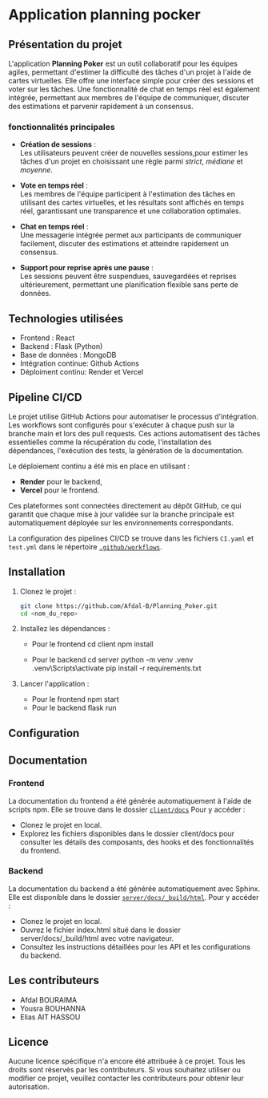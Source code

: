 # Application planning pocker

## Présentation du projet
L'application **Planning Poker** est un outil collaboratif pour les équipes agiles, permettant d'estimer la difficulté des tâches d'un projet à l'aide de cartes virtuelles. Elle offre une interface simple pour créer des sessions et voter sur les tâches. Une fonctionnalité de chat en temps réel est également intégrée, permettant aux membres de l'équipe de communiquer, discuter des estimations et parvenir rapidement à un consensus.

### fonctionnalités principales
- **Création de sessions** :  
  Les utilisateurs peuvent créer de nouvelles sessions,pour estimer les tâches d'un projet en choisissant une règle parmi *strict*, *médiane* et *moyenne*.  

- **Vote en temps réel** :  
  Les membres de l'équipe participent à l'estimation des tâches en utilisant des cartes virtuelles, et les résultats sont affichés en temps réel, garantissant une transparence et une collaboration optimales.  

- **Chat en temps réel** :  
  Une messagerie intégrée permet aux participants de communiquer facilement, discuter des estimations et atteindre rapidement un consensus.  

- **Support pour reprise après une pause** :  
  Les sessions peuvent être suspendues, sauvegardées et reprises ultérieurement, permettant une planification flexible sans perte de données.  


## Technologies utilisées

- Frontend : React
- Backend : Flask (Python)
- Base de données : MongoDB
- Intégration continue: Github Actions
- Déploiment continu: Render et Vercel

## Pipeline CI/CD
Le projet utilise GitHub Actions pour automatiser le processus d'intégration. Les workflows sont configurés pour s'exécuter à chaque push sur la branche main et lors des pull requests. Ces actions automatisent des tâches essentielles comme la récupération du code, l'installation des dépendances, l'exécution des tests, la génération de la documentation.

Le déploiement continu a été mis en place en utilisant :  
- **Render** pour le backend,  
- **Vercel** pour le frontend.  

Ces plateformes sont connectées directement au dépôt GitHub, ce qui garantit que chaque mise à jour validée sur la branche principale est automatiquement déployée sur les environnements correspondants.  

La configuration des pipelines CI/CD se trouve dans les fichiers `CI.yaml` et `test.yml` dans le répertoire [`.github/workflows`](.github/workflows).

## Installation 
1. Clonez le projet :
   ```bash
   git clone https://github.com/Afdal-B/Planning_Poker.git
   cd <nom_du_repo>

2. Installez les dépendances :
    * Pour le frontend
        cd client 
        npm install

    * Pour le backend
        cd server 
        python -m venv .venv
        .venv\Scripts\activate
        pip install -r requirements.txt

3. Lancer l'application :
    * Pour le frontend 
        npm start 
    * Pour le backend 
        flask run 

## Configuration

## Documentation 
### Frontend
La documentation du frontend a été générée automatiquement à l'aide de scripts npm. Elle se trouve dans le dossier [`client/docs`](client/docs) Pour y accéder :

* Clonez le projet en local.
* Explorez les fichiers disponibles dans le dossier client/docs pour consulter les détails des composants, des hooks et des fonctionnalités du frontend.

### Backend 
La documentation du backend a été générée automatiquement avec Sphinx. Elle est disponible dans le dossier [`server/docs/_build/html`](server/docs/_build/html). Pour y accéder :

* Clonez le projet en local.
* Ouvrez le fichier index.html situé dans le dossier server/docs/_build/html avec votre navigateur.
* Consultez les instructions détaillées pour les API et les configurations du backend.


## Les contributeurs

- Afdal BOURAIMA
- Yousra BOUHANNA
- Elias AIT HASSOU

## Licence

Aucune licence spécifique n'a encore été attribuée à ce projet. Tous les droits sont réservés par les contributeurs. Si vous souhaitez utiliser ou modifier ce projet, veuillez contacter les contributeurs pour obtenir leur autorisation.
